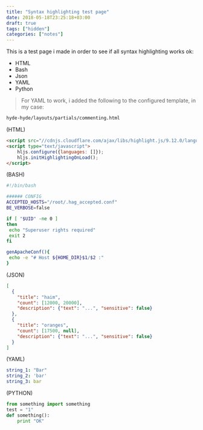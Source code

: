 ```yaml
---
title: "Syntax highlighting test page"
date: 2018-05-18T23:25:18+03:00
draft: true
tags: ["hidden"]
categories: ["notes"]
---
```



This is a test page i made in order to see if all 
syntax highlighting works ok:

* HTML
* Bash
* Json
* YAML
* Python

> For YAML to work, i added the following to the configured template, in my case:

~~~bash
hyde-hyde/layouts/partials/commenting.html
~~~


(HTML)
~~~html
<script src="//cdnjs.cloudflare.com/ajax/libs/highlight.js/9.12.0/languages/yaml.min.js"></script>
<script type="text/javascript">
    hljs.configure({languages: []});
    hljs.initHighlightingOnLoad();
</script>
~~~

(BASH)
~~~bash
#!/bin/bash

###### CONFIG
ACCEPTED_HOSTS="/root/.hag_accepted.conf"
BE_VERBOSE=false

if [ "$UID" -ne 0 ]
then
 echo "Superuser rights required"
 exit 2
fi

genApacheConf(){
 echo -e "# Host ${HOME_DIR}$1/$2 :"
}
~~~
(JSON)
~~~json
[
  {
    "title": "haim",
    "count": [12000, 20000],
    "description": {"text": "...", "sensitive": false}
  },
  {
    "title": "oranges",
    "count": [17500, null],
    "description": {"text": "...", "sensitive": false}
  }
]
~~~
(YAML)
~~~yaml
string_1: "Bar"
string_2: 'bar'
string_3: bar
~~~
(PYTHON)
~~~python
from something import something
test = "1"
def something():
    print "OK"
~~~
